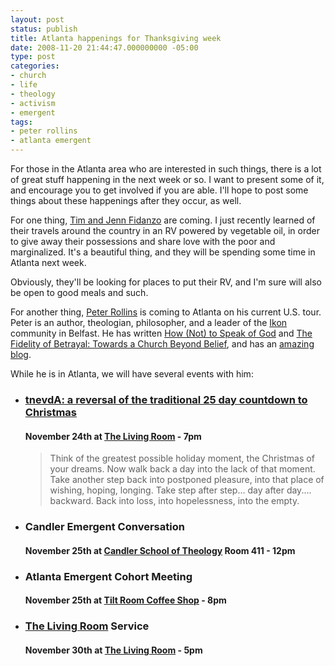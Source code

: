 ```yaml
---
layout: post
status: publish
title: Atlanta happenings for Thanksgiving week
date: 2008-11-20 21:44:47.000000000 -05:00
type: post
categories:
- church
- life
- theology
- activism
- emergent
tags:
- peter rollins
- atlanta emergent
---
```

For those in the Atlanta area who are interested in such things, there is a lot of great stuff happening in the next week or so. I want to present some of it, and encourage you to get involved if you are able. I'll hope to post some things about these happenings after they occur, as well.

For one thing, <a href="http://www.followingthetracks.blogspot.com/">Tim and Jenn Fidanzo</a> are coming. I just recently learned of their travels around the country in an RV powered by vegetable oil, in order to give away their possessions and share love with the poor and marginalized. It's a beautiful thing, and they will be spending some time in Atlanta next week.

Obviously, they'll be looking for places to put their RV, and I'm sure will also be open to good meals and such.

For another thing, <a href="http://www.peterrollins.net/">Peter Rollins</a> is coming to Atlanta on his current U.S. tour. Peter is an author, theologian, philosopher, and a leader of the <a href="http://www.ikon.org.uk">Ikon</a> community in Belfast. He has written <a href="http://www.amazon.com/gp/product/1557255059?ie=UTF8&amp;tag=jonathanstega-20&amp;linkCode=as2&amp;camp=1789&amp;creative=390957&amp;creativeASIN=1557255059">How (Not) to Speak of God</a> and <a href="http://www.amazon.com/gp/product/1557255601?ie=UTF8&amp;tag=jonathanstega-20&amp;linkCode=as2&amp;camp=1789&amp;creative=390957&amp;creativeASIN=1557255601">The Fidelity of Betrayal: Towards a Church Beyond Belief</a>, and has an <a href="http://peterrollins.net/blog/">amazing blog</a>.

While he is in Atlanta, we will have several events with him:
<ul class="event-list">
	<li>
		<h3><a href="http://www.livingroomchurch.org/2008/11/tnevda-reversal-of-traditional-25-day.html">tnevdA: a reversal of the traditional 25 day countdown to Christmas</a></h3>
		<h4>November 24th at <a href="http://www.livingroomchurch.org/">The Living Room</a> - 7pm</h4>
	  <blockquote><p>Think of the greatest possible holiday moment, the Christmas of your dreams.  Now walk back a day into the lack of that moment. Take another step back into postponed pleasure, into that place of wishing, hoping, longing. Take step after step... day after day.... backward. Back into loss, into hopelessness, into the empty.</p></blockquote>
	</li>
	<li>
		<h3>Candler Emergent Conversation</h3>
		<h4>November 25th at <a href="http://candler.emory.edu/">Candler School of Theology</a> Room 411 - 12pm</h4>
	</li>
	<li>
		<h3>Atlanta Emergent Cohort Meeting</h3>
		<h4>November 25th at <a href="http://www.tiltroom.com/">Tilt Room Coffee Shop</a> - 8pm</h4>
	</li>
	<li>
		<h3><a href="http://www.livingroomchurch.org/">The Living Room</a> Service</h3>
		<h4>November 30th at <a href="http://www.livingroomchurch.org/">The Living Room</a> - 5pm</h4>
	</li>
</ul>
